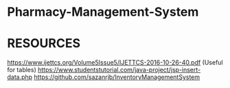 # Pharmacy-Management-System

# RESOURCES
https://www.ijettcs.org/Volume5Issue5/IJETTCS-2016-10-26-40.pdf (Useful for tables)
https://www.studentstutorial.com/java-project/jsp-insert-data.php 
https://github.com/sazanrjb/InventoryManagementSystem
